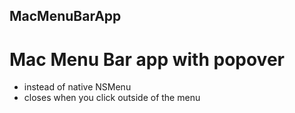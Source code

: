 ## MacMenuBarApp

# Mac Menu Bar app with popover
- instead of native NSMenu
- closes when you click outside of the menu
